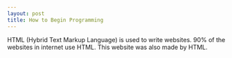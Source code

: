 ```yaml
---
layout: post
title: How to Begin Programming
---
```



HTML (Hybrid Text Markup Language) is used to write websites. 90% of the websites in internet use HTML. This website was also made by HTML.
